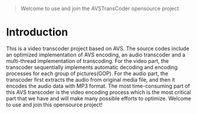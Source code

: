 > Welcome to use and join the AVSTransCoder opensource project

# Introduction #

This is a video transcoder project based on AVS.
The source codes include an optimized implementation of AVS encoding, an audio transcoder and a multi-thread implementation of transcoding. For the video part, the transcoder sequentially implements automatic decoding and encoding processes for each group of pictures(GOP). For the audio part, the transcoder first extracts the audio from original media file, and then it encodes the audio data with MP3 format.
The most time-consuming part of this AVS transcoder is the video encoding process which is the most critical part that we have and will make many possible efforts to optimize.
Welcome to use and join this opensource project!